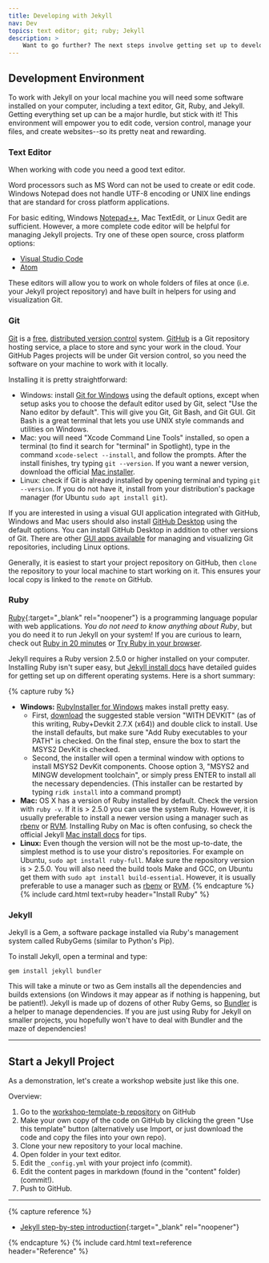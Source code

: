 ```yaml
---
title: Developing with Jekyll
nav: Dev
topics: text editor; git; ruby; Jekyll 
description: > 
    Want to go further? The next steps involve getting set up to develop Jekyll sites on your own computer. This section walks through the necessary software and introduces the basic workflow. (video coming soon!)
---
```


## Development Environment 

To work with Jekyll on your local machine you will need some software installed on your computer, including a text editor, Git, Ruby, and Jekyll. 
Getting everything set up can be a major hurdle, but stick with it!
This environment will empower you to edit code, version control, manage your files, and create websites--so its pretty neat and rewarding.

### Text Editor

When working with code you need a good text editor.

Word processors such as MS Word can not be used to create or edit code.
Windows Notepad does not handle UTF-8 encoding or UNIX line endings that are standard for cross platform applications. 

For basic editing, Windows [Notepad++](https://notepad-plus-plus.org/), Mac TextEdit, or Linux Gedit are sufficient.
However, a more complete code editor will be helpful for managing Jekyll projects.
Try one of these open source, cross platform options:

- [Visual Studio Code](https://code.visualstudio.com/)
- [Atom](https://atom.io/)

These editors will allow you to work on whole folders of files at once (i.e. your Jekyll project repository) and have built in helpers for using and visualization Git. 

### Git

[Git](https://git-scm.com/) is a [free](https://www.gnu.org/philosophy/free-sw.en.html), [distributed version control](https://en.wikipedia.org/wiki/Distributed_version_control) system. 
[GitHub](https://github.com/) is a Git repository hosting service, a place to store and sync your work in the cloud.
Your GitHub Pages projects will be under Git version control, so you need the software on your machine to work with it locally.

Installing it is pretty straightforward:

- Windows: install [Git for Windows](https://git-for-windows.github.io/) using the default options, except when setup asks you to choose the default editor used by Git, select "Use the Nano editor by default". This will give you Git, Git Bash, and Git GUI. Git Bash is a great terminal that lets you use UNIX style commands and utilities on Windows.
- Mac: you will need "Xcode Command Line Tools" installed, so open a terminal (to find it search for "terminal" in Spotlight), type in the command `xcode-select --install`, and follow the prompts. After the install finishes, try typing `git --version`. If you want a newer version, download the official [Mac installer](https://git-scm.com/downloads).
- Linux: check if Git is already installed by opening terminal and typing `git --version`. If you do not have it, install from your distribution's package manager (for Ubuntu `sudo apt install git`).

If you are interested in using a visual GUI application integrated with GitHub, Windows and Mac users should also install [GitHub Desktop](https://desktop.github.com/) using the default options.
You can install GitHub Desktop in addition to other versions of Git.
There are other [GUI apps available](https://git-scm.com/downloads/guis) for managing and visualizing Git repositories, including Linux options.

Generally, it is easiest to start your project repository on GitHub, then `clone` the repository to your local machine to start working on it. 
This ensures your local copy is linked to the `remote` on GitHub. 

### Ruby

[Ruby](https://www.ruby-lang.org/){:target="_blank" rel="noopener"} is a programming language popular with web applications.
*You do not need to know anything about Ruby*, but you do need it to run Jekyll on your system!
If you are curious to learn, check out [Ruby in 20 minutes](https://www.ruby-lang.org/en/documentation/quickstart/) or [Try Ruby in your browser](https://try.ruby-lang.org/).

Jekyll requires a Ruby version 2.5.0 or higher installed on your computer.
Installing Ruby isn't super easy, but [Jekyll install docs](https://jekyllrb.com/docs/installation/) have detailed guides for getting set up on different operating systems.
Here is a short summary:

{% capture ruby %}
- **Windows:** [RubyInstaller for Windows](https://rubyinstaller.org/) makes install pretty easy. 
    - First, [download](https://rubyinstaller.org/downloads/) the suggested stable version "WITH DEVKIT" (as of this writing, Ruby+Devkit 2.7.X (x64)) and double click to install. Use the install defaults, but make sure "Add Ruby executables to your PATH" is checked. On the final step, ensure the box to start the MSYS2 DevKit is checked.
    - Second, the installer will open a terminal window with options to install MSYS2 DevKit components. Choose option 3, "MSYS2 and MINGW development toolchain", or simply press ENTER to install all the necessary dependencies. (This installer can be restarted by typing `ridk install` into a command prompt)
- **Mac:** OS X has a version of Ruby installed by default. Check the version with `ruby -v`. If it is > 2.5.0 you can use the system Ruby. However, it is usually preferable to install a newer version using a manager such as [rbenv](https://github.com/rbenv/rbenv) or [RVM](http://rvm.io/). Installing Ruby on Mac is often confusing, so check the official Jekyll [Mac install docs](https://jekyllrb.com/docs/installation/#macOS) for tips.
- **Linux:** Even though the version will not be the most up-to-date, the simplest method is to use your distro's repositories. For example on Ubuntu, `sudo apt install ruby-full`. Make sure the repository version is > 2.5.0. You will also need the build tools Make and GCC, on Ubuntu get them with `sudo apt install build-essential`. However, it is usually preferable to use a manager such as [rbenv](https://github.com/rbenv/rbenv) or [RVM](http://rvm.io/).
{% endcapture %}
{% include card.html text=ruby header="Install Ruby" %}

### Jekyll

Jekyll is a Gem, a software package installed via Ruby's management system called RubyGems (similar to Python's Pip). 

To install Jekyll, open a terminal and type:

`gem install jekyll bundler`

This will take a minute or two as Gem installs all the dependencies and builds extensions (on Windows it may appear as if nothing is happening, but be patient!).
Jekyll is made up of dozens of other Ruby Gems, so [Bundler](https://bundler.io/) is a helper to manage dependencies. 
If you are just using Ruby for Jekyll on smaller projects, you hopefully won't have to deal with Bundler and the maze of dependencies!

-------------------------

## Start a Jekyll Project 

As a demonstration, let's create a workshop website just like this one. 

Overview:

1. Go to the [workshop-template-b repository](https://github.com/evanwill/workshop-template-b) on GitHub
2. Make your own copy of the code on GitHub by clicking the green "Use this template" button (alternatively use Import, or just download the code and copy the files into your own repo).
3. Clone your new repository to your local machine.
4. Open folder in your text editor.
5. Edit the `_config.yml` with your project info (commit).
6. Edit the content pages in markdown (found in the "content" folder) (commit!).
7. Push to GitHub.

-------------

{% capture reference %}
- [Jekyll step-by-step introduction](https://jekyllrb.com/docs/step-by-step/01-setup/){:target="_blank" rel="noopener"}

{% endcapture %}
{% include card.html text=reference header="Reference" %}
